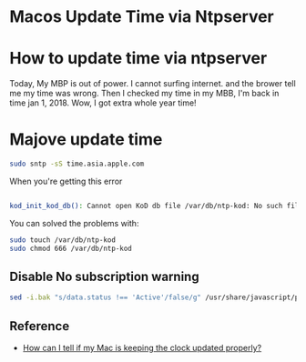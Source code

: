 # Macos Update Time via Ntpserver


# How to update time via ntpserver

Today, My MBP is out of power. I cannot surfing internet. and the brower tell me my time was wrong. Then I checked my time in my MBB, I'm back in time jan 1, 2018. Wow, I got extra whole year time!

# Majove update time

``` bash
sudo sntp -sS time.asia.apple.com


```

When you're getting this error

``` bash

kod_init_kod_db(): Cannot open KoD db file /var/db/ntp-kod: No such file or directory

```

You can solved the problems with:

``` bash
sudo touch /var/db/ntp-kod
sudo chmod 666 /var/db/ntp-kod

```

## Disable No subscription warning

``` bash
sed -i.bak "s/data.status !== 'Active'/false/g" /usr/share/javascript/proxmox-widget-toolkit/proxmoxlib.js && systemctl restart pveproxy.service
```

## Reference

* [How can I tell if my Mac is keeping the clock updated properly?](https://apple.stackexchange.com/questions/117864/how-can-i-tell-if-my-mac-is-keeping-the-clock-updated-properly?noredirect=1&lq=1)
